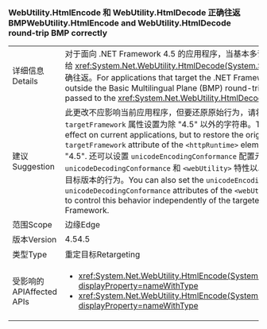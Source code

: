 ### <a name="webutilityhtmlencode-and-webutilityhtmldecode-round-trip-bmp-correctly"></a><span data-ttu-id="8e9db-101">WebUtility.HtmlEncode 和 WebUtility.HtmlDecode 正确往返 BMP</span><span class="sxs-lookup"><span data-stu-id="8e9db-101">WebUtility.HtmlEncode and WebUtility.HtmlDecode round-trip BMP correctly</span></span>

|   |   |
|---|---|
|<span data-ttu-id="8e9db-102">详细信息</span><span class="sxs-lookup"><span data-stu-id="8e9db-102">Details</span></span>|<span data-ttu-id="8e9db-103">对于面向 .NET Framework 4.5 的应用程序，当基本多语言平面 (BMP) 外的字符传递给 <xref:System.Net.WebUtility.HtmlDecode(System.String)> 方法时，这些字符可正确往返。</span><span class="sxs-lookup"><span data-stu-id="8e9db-103">For applications that target the .NET Framework 4.5, characters that are outside the Basic Multilingual Plane (BMP) round-trip correctly when they are passed to the <xref:System.Net.WebUtility.HtmlDecode(System.String)> methods.</span></span>|
|<span data-ttu-id="8e9db-104">建议</span><span class="sxs-lookup"><span data-stu-id="8e9db-104">Suggestion</span></span>|<span data-ttu-id="8e9db-105">此更改不应影响当前应用程序，但要还原原始行为，请将 <code>&lt;httpRuntime&gt;</code> 元素的 <code>targetFramework</code> 属性设置为除 &quot;4.5&quot; 以外的字符串。</span><span class="sxs-lookup"><span data-stu-id="8e9db-105">This change should have no effect on current applications, but to restore the original behavior, set the <code>targetFramework</code> attribute of the <code>&lt;httpRuntime&gt;</code> element to a string other than &quot;4.5&quot;.</span></span> <span data-ttu-id="8e9db-106">还可以设置 <code>unicodeEncodingConformance</code> 配置元素的 <code>unicodeDecodingConformance</code> 和 <code>&lt;webUtility&gt;</code> 特性以单独控制 .NET Framework 的目标版本的行为。</span><span class="sxs-lookup"><span data-stu-id="8e9db-106">You can also set the <code>unicodeEncodingConformance</code> and <code>unicodeDecodingConformance</code> attributes of the <code>&lt;webUtility&gt;</code> configuration element to control this behavior independently of the targeted version of the .NET Framework.</span></span>|
|<span data-ttu-id="8e9db-107">范围</span><span class="sxs-lookup"><span data-stu-id="8e9db-107">Scope</span></span>|<span data-ttu-id="8e9db-108">边缘</span><span class="sxs-lookup"><span data-stu-id="8e9db-108">Edge</span></span>|
|<span data-ttu-id="8e9db-109">版本</span><span class="sxs-lookup"><span data-stu-id="8e9db-109">Version</span></span>|<span data-ttu-id="8e9db-110">4.5</span><span class="sxs-lookup"><span data-stu-id="8e9db-110">4.5</span></span>|
|<span data-ttu-id="8e9db-111">类型</span><span class="sxs-lookup"><span data-stu-id="8e9db-111">Type</span></span>|<span data-ttu-id="8e9db-112">重定目标</span><span class="sxs-lookup"><span data-stu-id="8e9db-112">Retargeting</span></span>|
|<span data-ttu-id="8e9db-113">受影响的 API</span><span class="sxs-lookup"><span data-stu-id="8e9db-113">Affected APIs</span></span>|<ul><li><xref:System.Net.WebUtility.HtmlEncode(System.String)?displayProperty=nameWithType></li><li><xref:System.Net.WebUtility.HtmlEncode(System.String,System.IO.TextWriter)?displayProperty=nameWithType></li></ul>|

